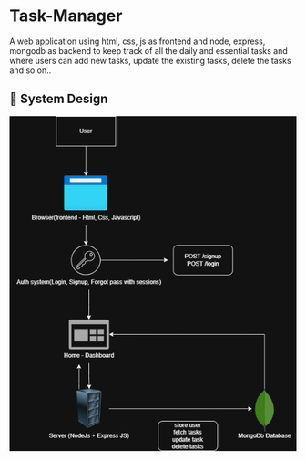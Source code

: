 # **Task-Manager**
A web application using html, css, js as frontend and node, express, mongodb as backend to keep track of all the daily and essential tasks and where users can add new tasks, update the existing tasks, delete the tasks and so on..

## 🧠 System Design

![System Design](frontend/docs/SystemDesign.drawio.png)



